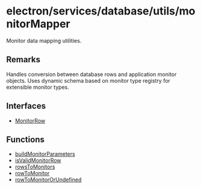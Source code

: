 # electron/services/database/utils/monitorMapper

Monitor data mapping utilities.

## Remarks

Handles conversion between database rows and application monitor objects.
Uses dynamic schema based on monitor type registry for extensible monitor types.

## Interfaces

- [MonitorRow](interfaces/MonitorRow.md)

## Functions

- [buildMonitorParameters](functions/buildMonitorParameters.md)
- [isValidMonitorRow](functions/isValidMonitorRow.md)
- [rowsToMonitors](functions/rowsToMonitors.md)
- [rowToMonitor](functions/rowToMonitor.md)
- [rowToMonitorOrUndefined](functions/rowToMonitorOrUndefined.md)
